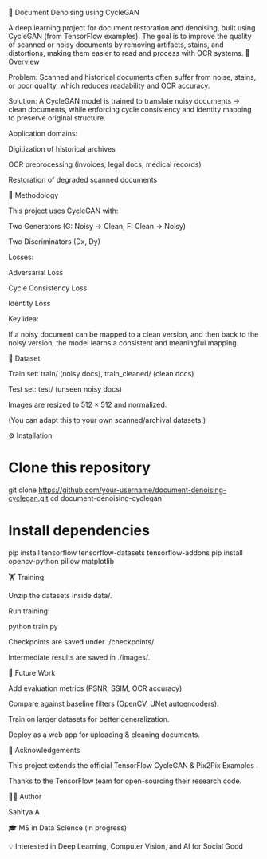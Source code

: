 📄 Document Denoising using CycleGAN

A deep learning project for document restoration and denoising, built using CycleGAN (from TensorFlow examples).
The goal is to improve the quality of scanned or noisy documents by removing artifacts, stains, and distortions, making them easier to read and process with OCR systems.
🚀 Overview

Problem: Scanned and historical documents often suffer from noise, stains, or poor quality, which reduces readability and OCR accuracy.

Solution: A CycleGAN model is trained to translate noisy documents → clean documents, while enforcing cycle consistency and identity mapping to preserve original structure.

Application domains:

Digitization of historical archives

OCR preprocessing (invoices, legal docs, medical records)

Restoration of degraded scanned documents

🧠 Methodology

This project uses CycleGAN with:

Two Generators (G: Noisy → Clean, F: Clean → Noisy)

Two Discriminators (Dx, Dy)

Losses:

Adversarial Loss

Cycle Consistency Loss

Identity Loss

Key idea:

If a noisy document can be mapped to a clean version, and then back to the noisy version, the model learns a consistent and meaningful mapping.

📂 Dataset

Train set: train/ (noisy docs), train_cleaned/ (clean docs)

Test set: test/ (unseen noisy docs)

Images are resized to 512 × 512 and normalized.

(You can adapt this to your own scanned/archival datasets.)

⚙️ Installation
# Clone this repository
git clone https://github.com/your-username/document-denoising-cyclegan.git
cd document-denoising-cyclegan

# Install dependencies
pip install tensorflow tensorflow-datasets tensorflow-addons
pip install opencv-python pillow matplotlib

🏋️ Training

Unzip the datasets inside data/.

Run training:

python train.py


Checkpoints are saved under ./checkpoints/.

Intermediate results are saved in ./images/.

🧪 Future Work

Add evaluation metrics (PSNR, SSIM, OCR accuracy).

Compare against baseline filters (OpenCV, UNet autoencoders).

Train on larger datasets for better generalization.

Deploy as a web app for uploading & cleaning documents.

🙌 Acknowledgements

This project extends the official TensorFlow CycleGAN & Pix2Pix Examples
.

Thanks to the TensorFlow team for open-sourcing their research code.

👩‍💻 Author

Sahitya A

🎓 MS in Data Science (in progress)

💡 Interested in Deep Learning, Computer Vision, and AI for Social Good







